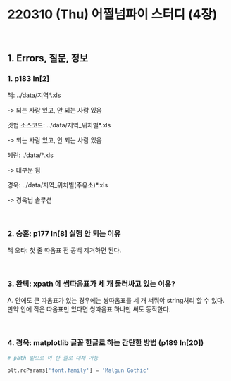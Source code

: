 # 220310 (Thu) 어쩔넘파이 스터디 (4장)

<br>

## 1. Errors, 질문, 정보

### 1. p183 In[2]

책: ../data/지역*.xls

-> 되는 사람 있고, 안 되는 사람 있음

깃헙 소스코드: ../data/지역_위치별*.xls

-> 되는 사람 있고, 안 되는 사람 있음

혜린: ./data/*.xls

-> 대부분 됨

경욱: ../data/지역_위치별(주유소)*.xls

-> 경욱님 솔루션

<br>

### 2. 승훈: p177 In[8] 실행 안 되는 이유

책 오타: 첫 줄 따옴표 전 공백 제거하면 된다.

<br>

### 3. 완택: xpath 에 쌍따옴표가 세 개 둘러싸고 있는 이유?

A. 안에도 큰 따옴표가 있는 경우에는 쌍따옴표를 세 개 써줘야 string처리 할 수 있다. 만약 안에 작은 따옴표만 있다면 쌍따옴표 하나만 써도 동작한다.

<br>

### 4. 경욱: matplotlib 글꼴 한글로 하는 간단한 방법 (p189 In[20])

```python
# path 밑으로 이 한 줄로 대체 가능

plt.rcParams['font.family'] = 'Malgun Gothic'
```

